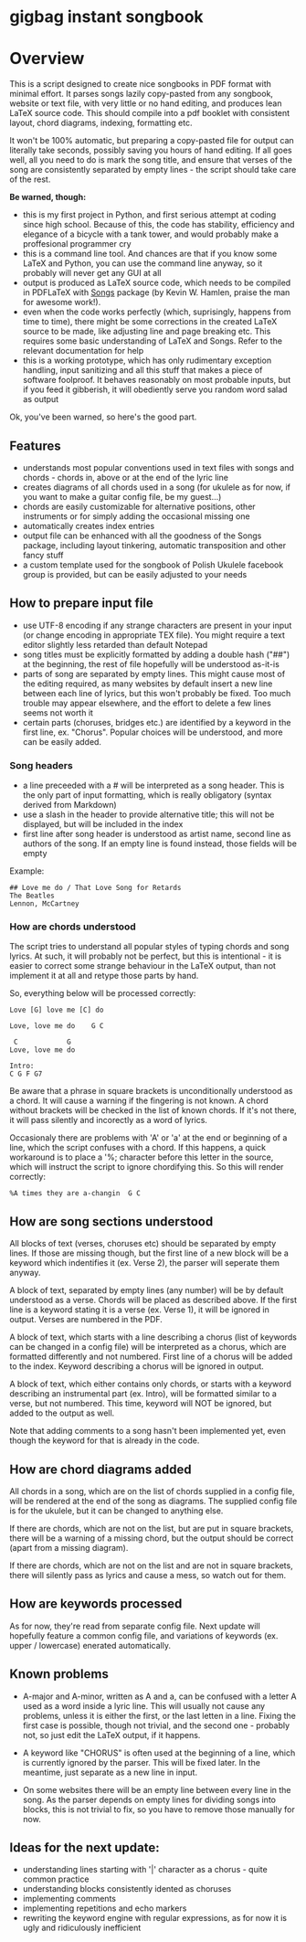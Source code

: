gigbag instant songbook
======

# Overview

This is a script designed to create nice songbooks in PDF format with minimal effort. It parses songs lazily copy-pasted from any songbook, website or text file, with very little or no hand editing, and produces lean LaTeX source code. This should compile into a pdf booklet with consistent layout, chord diagrams, indexing, formatting etc.

It won't be 100% automatic, but preparing a copy-pasted file for output can literally take seconds, possibly saving you hours of hand editing. If all goes well, all you need to do is mark the song title, and ensure that verses of the song are consistently separated by empty lines - the script should take care of the rest.

**Be warned, though:**
    
* this is my first project in Python, and first serious attempt at coding since high school. Because of this, the code has stability, efficiency and elegance of a bicycle with a tank tower, and would probably make a proffesional programmer cry
* this is a command line tool. And chances are that if you know some LaTeX and Python, you can use the command line anyway, so it probably will never get any GUI at all
* output is produced as LaTeX source code, which needs to be compiled in PDFLaTeX with [Songs](http://songs.sourceforge.net/)  package (by Kevin W. Hamlen, praise the man for awesome work!). 
* even when the code works perfectly (which, suprisingly, happens from time to time), there might be some corrections in the created LaTeX source to be made, like adjusting line and page breaking etc. This requires some basic understanding of LaTeX and Songs. Refer to the relevant documentation for help
* this is a working prototype, which has only rudimentary exception handling, input sanitizing and all this stuff that makes a piece of software foolproof. It behaves reasonably on most probable inputs, but if you feed it gibberish, it will obediently serve you random word salad as output 

Ok, you've been warned, so here's the good part.

## Features

* understands most popular conventions used in text files with songs and chords - chords in, above or at the end of the lyric line
* creates diagrams of all chords used in a song (for ukulele as for now, if you want to make a guitar config file, be my guest...)
* chords are easily customizable for alternative positions, other instruments or for simply adding the occasional missing one
* automatically creates index entries
* output file can be enhanced with all the goodness of the Songs package, including layout tinkering, automatic transposition and other fancy stuff
* a custom template used for the songbook of Polish Ukulele facebook group is provided, but can be easily adjusted to your needs

## How to prepare input file

* use UTF-8 encoding if any strange characters are present in your input (or change encoding in appropriate TEX file). You might require a text editor slightly less retarded than default Notepad
* song titles must be explicitly formatted by adding a double hash ("##") at the beginning, the rest of file hopefully will be understood as-it-is
* parts of song are separated by empty lines. This might cause most of the editing required, as many websites by default insert a new line between each line of lyrics, but this won't probably be fixed. Too much trouble may appear elsewhere, and the effort to delete a few lines seems not worth it
* certain parts (choruses, bridges etc.) are identified by a keyword in the first line, ex. "Chorus". Popular choices will be understood, and more can be easily added. 


### Song headers

* a line preceeded with a # will be interpreted as a song header. This is the only part of input formatting, which is really obligatory (syntax derived from Markdown)
* use a slash in the header to provide alternative title; this will not be displayed, but will be included in the index
* first line after song header is understood as artist name, second line as authors of the song. If an empty line is found instead, those fields will be empty

Example:

    ## Love me do / That Love Song for Retards
    The Beatles
    Lennon, McCartney
    
### How are chords understood

The script tries to understand all popular styles of typing chords and song lyrics. At such, it will probably not be perfect, but this is intentional - it is easier to correct some strange behaviour in the LaTeX output, than not implement it at all and retype those parts by hand.

So, everything below will be processed correctly:

    Love [G] love me [C] do

    Love, love me do    G C
    
     C            G
    Love, love me do
    
    Intro:
    C G F G7

Be aware that a phrase in square brackets is unconditionally understood as a chord. It will cause a warning if the fingering is not known. A chord without brackets will be checked in the list of known chords. If it's not there, it will pass silently and incorectly as a word of lyrics.

Occasionaly there are problems with 'A' or 'a' at the end or beginning of a line, which the script confuses with a chord. If this happens, a quick workaround is to place a '%; character before this letter in the source, which will instruct the script to ignore chordifying this. So this will render correctly:
    
    %A times they are a-changin  G C
    
    

## How are song sections understood

All blocks of text (verses, choruses etc) should be separated by empty lines. If those are missing though, but the first line of a new block will be a keyword which indentifies it (ex. Verse 2), the parser will seperate them anyway.

A block of text, separated by empty lines (any number) will be by default understood as a verse. Chords will be placed as described above. If the first line is a keyword stating it is a verse (ex. Verse 1), it will be ignored in output. Verses are numbered in the PDF.

A block of text, which starts with a line describing a chorus (list of keywords can be changed in a config file) will be interpreted as a chorus, which are formatted differently and not numbered. First line of a chorus will be added to the index. Keyword describing a chorus will be ignored in output.

A block of text, which either contains only chords, or starts with a keyword describing an instrumental part (ex. Intro), will be formatted similar to a verse, but not numbered. This time, keyword will NOT be ignored, but added to the output as well.

Note that adding comments to a song hasn't been implemented yet, even though the keyword for that is already in the code.


## How are chord diagrams added

All chords in a song, which are on the list of chords supplied in a config file, will be rendered at the end of the song as diagrams. The supplied config file is for the ukulele, but it can be changed to anything else. 

If there are chords, which are not on the list, but are put in square brackets, there will be a warning of a missing chord, but the output should be correct (apart from a missing diagram). 

If there are chords, which are not on the list and are not in square brackets, there will silently pass as lyrics and cause a mess, so watch out for them.


## How are keywords processed

As for now, they're read from separate config file. Next update will hopefully feature a common config file, and variations of keywords (ex. upper / lowercase) enerated automatically.


## Known problems

* A-major and A-minor, written as A and a, can be confused with a letter A used as a word inside a lyric line. This will usually not cause any problems, unless it is either the first, or the last letten in a line. Fixing the first case is possible, though not trivial, and the second one - probably not, so just edit the LaTeX output, if it happens.

* A keyword like "CHORUS" is often used at the beginning of a line, which is currently ignored by the parser. This will be fixed later. In the meantime, just separate as a new line in input.

* On some websites there will be an empty line between every line in the song. As the parser depends on empty lines for dividing songs into blocks, this is not trivial to fix, so you have to remove those manually for now.


## Ideas for the next update:
    
* understanding lines starting with '|' character as a chorus - quite common practice
* understanding blocks consistently idented as choruses
* implementing comments
* implementing repetitions and echo markers
* rewriting the keyword engine with regular expressions, as for now it is ugly and ridiculously inefficient






